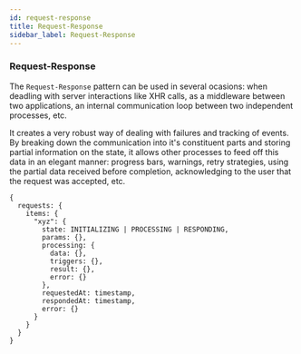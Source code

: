 ```yaml
---
id: request-response
title: Request-Response
sidebar_label: Request-Response
---
```


### Request-Response

The `Request-Response` pattern can be used in several ocasions: when deadling with server interactions like XHR calls, as a middleware between two applications, an internal communication loop between two independent processes, etc.

It creates a very robust way of dealing with failures and tracking of events. By breaking down the communication into it's constituent parts and storing partial information on the state, it allows other processes to feed off this data in an elegant manner: progress bars, warnings, retry strategies, using the partial data received before completion, acknowledging to the user that the request was accepted, etc.

```
{
  requests: {
    items: {
      "xyz": {
        state: INITIALIZING | PROCESSING | RESPONDING,
        params: {},
        processing: {
          data: {},
          triggers: {},
          result: {},
          error: {}
        },
        requestedAt: timestamp,
        respondedAt: timestamp,
        error: {}
      }
    }
  }
}
```
